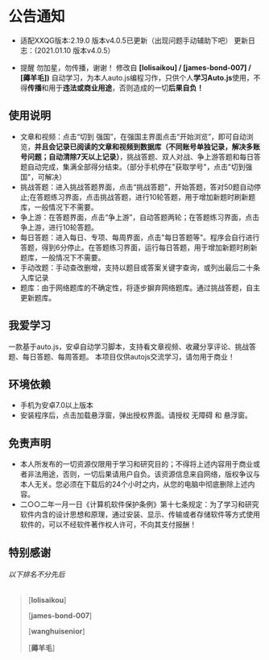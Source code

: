 # 公告通知

- 适配XXQG版本:2.19.0
版本v4.0.5已更新（出现问题手动辅助下吧）
更新日志：(2021.01.10 版本v4.0.5）

- 提醒 勿加星，勿传播，谢谢！ 修改自 **[lolisaikou]  / [james-bond-007] / [薅羊毛])** 自动学习，为本人auto.js编程习作，只供个人**学习Auto.js**使用，不得**传播**和用于**违法或商业用途**，否则造成的一切**后果自负！**

## 使用说明

- 文章和视频：点击“切到 强国”，在强国主界面点击“开始浏览”，即可自动浏览，**并且会记录已阅读的文章和视频到数据库（不同账号单独记录，解决多账号问题；自动清除7天以上记录）**，挑战答题、双人对战、争上游答题和每日答题自动完成，集满全部得分结束。（部分手机停在"获取学号"，点击"切到强国"，可解决）
- 挑战答题：进入挑战答题界面，点击“挑战答题”，开始答题，答对50题自动停止;在答题练习界面，点击挑战答题，进行10轮答题，用于增加新题时刷新题库，一般情况下不需要。
- 争上游：在答题界面，点击“争上游”，自动答题两轮；在答题练习界面，点击争上游，进行10轮答题。
- 每日答题：进入每日、专项、每周界面，点击"每日答题等"。程序会自行进行答题，得到6分停止。在答题练习界面，运行每日答题，用于增加新题时刷新题库，一般情况下不需要。
- 手动改题：手动查改删增，支持以题目或答案关键字查询，或列出最后二十条入库记录
- 题库：由于网络题库的不确定性，将逐步摒弃网络题库。通过挑战答题，自主更新题库。

## 我爱学习

一款基于auto.js，安卓自动学习脚本，支持看文章视频、收藏分享评论、挑战答题、每日答题、每周答题。
本项目仅供autojs交流学习，请勿用于商业！

##  环境依赖

- 手机为安卓7.0以上版本
- 安装程序后，点击加载悬浮窗，弹出授权界面。请授权 无障碍 和 悬浮窗。

##  免责声明

- 本人所发布的一切资源仅限用于学习和研究目的；不得将上述内容用于商业或者非法用途，否则，一切后果请用户自负。该资源信息来自网络，版权争议与本人无关。您必须在下载后的24个小时之内，从您的电脑中彻底删除上述内容。
- 二○○二年一月一日《计算机软件保护条例》第十七条规定：为了学习和研究软件内含的设计思想和原理，通过安装、显示、传输或者存储软件等方式使用软件的，可以不经软件著作权人许可，不向其支付报酬！

## **特别感谢**

###### 以下排名不分先后

> [**lolisaikou**]
>
> [**james-bond-007**]
>
> [**wanghuisenior**]
>
> [**薅羊毛**]
